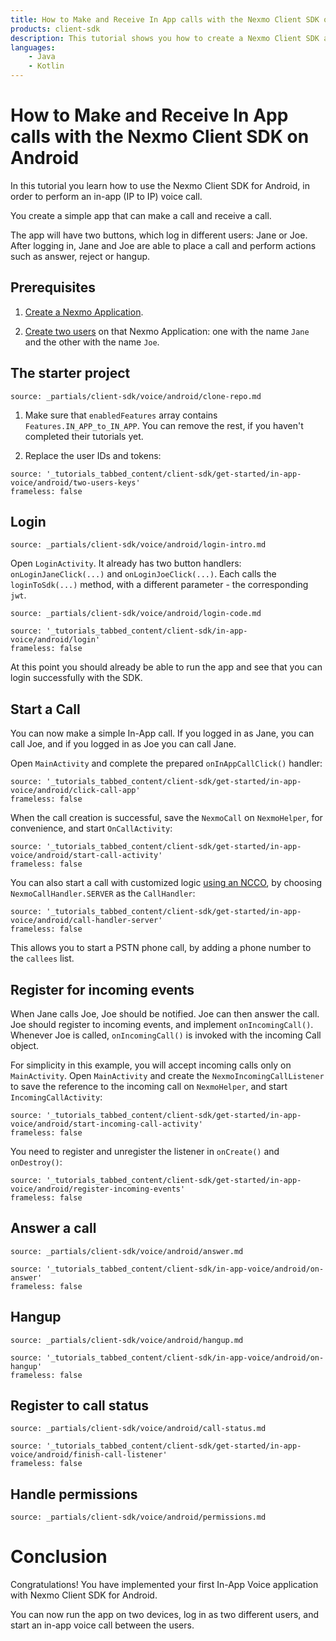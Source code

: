 ```yaml
---
title: How to Make and Receive In App calls with the Nexmo Client SDK on Android
products: client-sdk
description: This tutorial shows you how to create a Nexmo Client SDK application that can make and receive voice calls on Android.
languages:
    - Java
    - Kotlin
---
```


# How to Make and Receive In App calls with the Nexmo Client SDK on Android

In this tutorial you learn how to use the Nexmo Client SDK for Android, in order to perform an in-app (IP to IP) voice call.

You create a simple app that can make a call and receive a call.

The app will have two buttons, which log in different users: Jane or Joe. After logging in, Jane and Joe are able to place a call and perform actions such as answer, reject or hangup.

## Prerequisites

1. [Create a Nexmo Application](/tutorials/client-sdk-generate-test-credentials).

2. [Create two users](/tutorials/client-sdk-generate-test-credentials) on that Nexmo Application: one with the name `Jane` and the other with the name `Joe`.

## The starter project

```partial
source: _partials/client-sdk/voice/android/clone-repo.md
```

1. Make sure that `enabledFeatures` array contains `Features.IN_APP_to_IN_APP`. You can remove the rest, if you haven't completed their tutorials yet.

2. Replace the user IDs and tokens:

```tabbed_content
source: '_tutorials_tabbed_content/client-sdk/get-started/in-app-voice/android/two-users-keys'
frameless: false
```

## Login

```partial
source: _partials/client-sdk/voice/android/login-intro.md
```

Open `LoginActivity`. It already has two button handlers: `onLoginJaneClick(...)` and `onLoginJoeClick(...)`.  Each calls the ` loginToSdk(...)` method, with a different parameter - the corresponding `jwt`.

```partial
source: _partials/client-sdk/voice/android/login-code.md
```

```tabbed_content
source: '_tutorials_tabbed_content/client-sdk/in-app-voice/android/login'
frameless: false
```

At this point you should already be able to run the app and see that you can login successfully with the SDK.

## Start a Call

You can now make a simple In-App call. If you logged in as Jane, you can call Joe, and if you logged in as Joe you can call Jane.

Open `MainActivity` and complete the prepared `onInAppCallClick()` handler:

```tabbed_content
source: '_tutorials_tabbed_content/client-sdk/get-started/in-app-voice/android/click-call-app'
frameless: false
```

When the call creation is successful, save the `NexmoCall` on `NexmoHelper`, for convenience, and start `OnCallActivity`:

```tabbed_content
source: '_tutorials_tabbed_content/client-sdk/get-started/in-app-voice/android/start-call-activity'
frameless: false
```

You can also start a call with customized logic [using an NCCO](/client-sdk/in-app-voice/concepts/ncco-guide), by choosing `NexmoCallHandler.SERVER` as the `CallHandler`:

```tabbed_content
source: '_tutorials_tabbed_content/client-sdk/get-started/in-app-voice/android/call-handler-server'
frameless: false
```

This allows you to start a PSTN phone call, by adding a phone number to the `callees` list.

## Register for incoming events

When Jane calls Joe, Joe should be notified. Joe can then answer the call. Joe should register to incoming events, and implement `onIncomingCall()`. Whenever Joe is called, `onIncomingCall()` is invoked with the incoming Call object.

For simplicity in this example, you will accept incoming calls only on `MainActivity`. Open `MainActivity` and create the `NexmoIncomingCallListener` to save the reference to the incoming call on `NexmoHelper`, and start `IncomingCallActivity`:

```tabbed_content
source: '_tutorials_tabbed_content/client-sdk/get-started/in-app-voice/android/start-incoming-call-activity'
frameless: false
```

You need to register and unregister the listener in `onCreate()` and `onDestroy()`:

```tabbed_content
source: '_tutorials_tabbed_content/client-sdk/get-started/in-app-voice/android/register-incoming-events'
frameless: false
```

## Answer a call

```partial
source: _partials/client-sdk/voice/android/answer.md
```

```tabbed_content
source: '_tutorials_tabbed_content/client-sdk/in-app-voice/android/on-answer'
frameless: false
```

## Hangup

```partial
source: _partials/client-sdk/voice/android/hangup.md
```

```tabbed_content
source: '_tutorials_tabbed_content/client-sdk/in-app-voice/android/on-hangup'
frameless: false
```

## Register to call status

```partial
source: _partials/client-sdk/voice/android/call-status.md
```

```tabbed_content
source: '_tutorials_tabbed_content/client-sdk/get-started/in-app-voice/android/finish-call-listener'
frameless: false
```

## Handle permissions

```partial
source: _partials/client-sdk/voice/android/permissions.md
```

# Conclusion

Congratulations!  You have implemented your first In-App Voice application with Nexmo Client SDK for Android.

You can now run the app on two devices, log in as two different users, and start an in-app voice call between the users.
